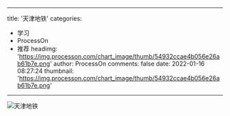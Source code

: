 
---
title: '天津地铁'
categories: 
 - 学习
 - ProcessOn
 - 推荐
headimg: 'https://img.processon.com/chart_image/thumb/54932ccae4b056e26ab61b7e.png'
author: ProcessOn
comments: false
date: 2022-01-16 08:27:24
thumbnail: 'https://img.processon.com/chart_image/thumb/54932ccae4b056e26ab61b7e.png'
---

<div>   
<img class="thumb" alt="天津地铁" src="https://img.processon.com/chart_image/thumb/54932ccae4b056e26ab61b7e.png" referrerpolicy="no-referrer">
<p></p>  
</div>
            